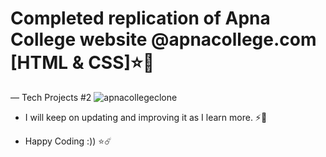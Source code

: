 # Completed replication of **Apna College website** @apnacollege.com  [HTML & CSS]⭐🍂 
— Tech Projects #2
![apnacollegeclone](https://github.com/Nkovaturient/Apna-College-Web-Replica/assets/127786136/46283831-fc3e-4708-a60b-c994148d9dfb)

+ I will keep on updating and improving it as I learn more. ⚡🏃
- Happy Coding :)) ⭐☄️
